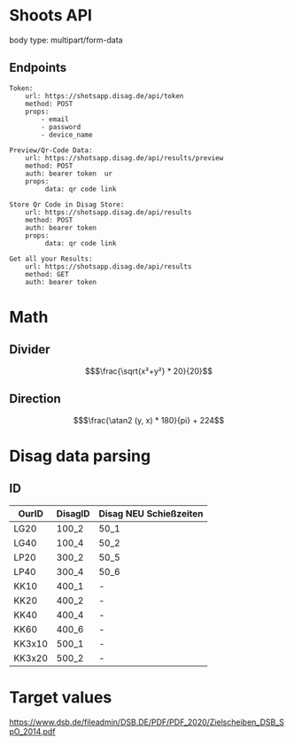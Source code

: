 # Shoots API 
body type: multipart/form-data

## Endpoints
    Token:
        url: https://shotsapp.disag.de/api/token
        method: POST
        props:
            - email 
            - password
            - device_name

    Preview/Qr-Code Data:
        url: https://shotsapp.disag.de/api/results/preview
        method: POST
        auth: bearer token  ur
        props:
             data: qr code link

    Store Qr Code in Disag Store:
        url: https://shotsapp.disag.de/api/results
        method: POST
        auth: bearer token
        props:
             data: qr code link

    Get all your Results:
        url: https://shotsapp.disag.de/api/results
        method: GET
        auth: bearer token

# Math

## Divider
```math
$\frac{\sqrt{x²+y²} * 20}{20}
```

## Direction
```math
$\frac{\atan2 (y, x) * 180}{pi} + 224
```

# Disag data parsing

## ID
| OurID  | DisagID | Disag NEU Schießzeiten |
|--------|---------|------------------------|
| LG20   | 100_2   | 50_1                   |
| LG40   | 100_4   | 50_2                   |
| LP20   | 300_2   | 50_5                   |
| LP40   | 300_4   | 50_6                   |
| KK10   | 400_1   | -                      |
| KK20   | 400_2   | -                      |
| KK40   | 400_4   | -                      |
| KK60   | 400_6   | -                      |
| KK3x10 | 500_1   | -                      |
| KK3x20 | 500_2   | -                      |

# Target values
https://www.dsb.de/fileadmin/DSB.DE/PDF/PDF_2020/Zielscheiben_DSB_SpO_2014.pdf